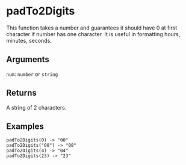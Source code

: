 # padTo2Digits

This function takes a number and guarantees it should have 0 at first character if number has one character. It is useful in formatting hours, minutes, seconds.

## Arguments

`num`: `number` or `string`

## Returns

A string of 2 characters.

## Examples

```
padTo2Digits(0) -> "00"
padTo2Digits("08") -> "08"
padTo2Digits(4) -> "04"
padTo2Digits(23) -> "23"
```
